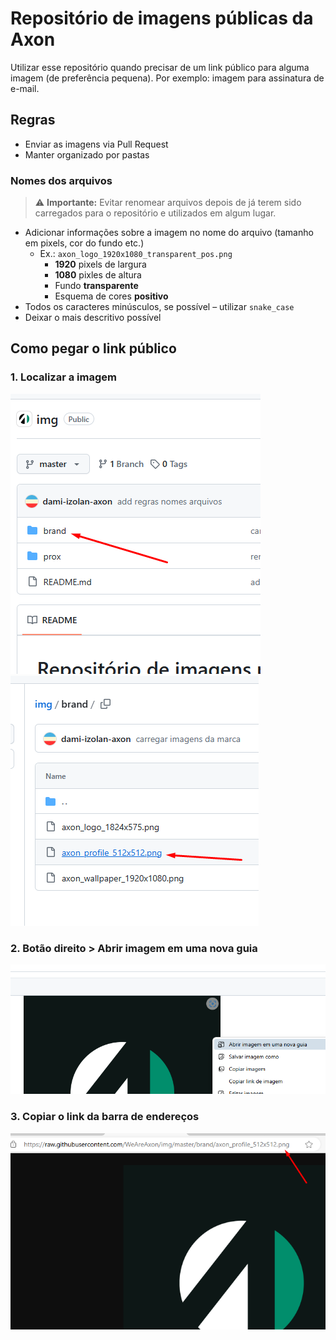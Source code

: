 # Repositório de imagens públicas da Axon

Utilizar esse repositório quando precisar de um link público para alguma imagem (de preferência pequena). Por exemplo: imagem para assinatura de e-mail.

## Regras

- Enviar as imagens via Pull Request
- Manter organizado por pastas

### Nomes dos arquivos

> ⚠️ **Importante:** Evitar renomear arquivos depois de já terem sido carregados para o repositório e utilizados em algum lugar.

- Adicionar informações sobre a imagem no nome do arquivo (tamanho em pixels, cor do fundo etc.)
  - Ex.: `axon_logo_1920x1080_transparent_pos.png`
    - **1920** pixels de largura
    - **1080** pixles de altura
    - Fundo **transparente**
    - Esquema de cores **positivo**     
- Todos os caracteres minúsculos, se possível – utilizar `snake_case`
- Deixar o mais descritivo possível

## Como pegar o link público

### 1. Localizar a imagem

![Pasta](_readme/image-0.png)
![Arquivo](_readme/image-1.png)

### 2. Botão direito > Abrir imagem em uma nova guia

![alt text](_readme/image-2.png)

### 3. Copiar o link da barra de endereços

![alt text](_readme/image-3.png)
